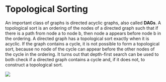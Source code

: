 # Topological Sorting

An important class of graphs is directed acyclic graphs, also called **DAGs**. A topological sort is an ordering of the nodes of a directed graph such that if there is a path from node a to node b, then node a appears before node b in the ordering. A directed graph has a topological sort exactly when it is acyclic.  If the graph
contains a cycle, it is not possible to form a topological sort, because no node of the
cycle can appear before the other nodes of the cycle in the ordering. 
It turns out that depth-first search can be used to both check if a directed graph contains a cycle and, if it does not, to construct a topological sort.

![](ima)